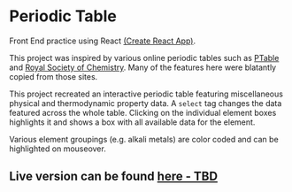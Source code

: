 # Periodic Table

Front End practice using React [(Create React App)](https://github.com/facebook/create-react-app).

This project was inspired by various online periodic tables such as [PTable](https://ptable.com) and [Royal Society of Chemistry](https://www.rsc.org/periodic-table).  Many of the features here were blatantly copied from those sites.  

This project recreated an interactive periodic table featuring miscellaneous physical and thermodynamic property data.  A `select` tag changes the data featured across the 
whole table.  Clicking on the individual element boxes highlights it and shows a box with all available data for the element.  

Various element groupings (e.g. alkali metals) are color coded and can be highlighted on mouseover.  


## Live version can be found [here - TBD]()

